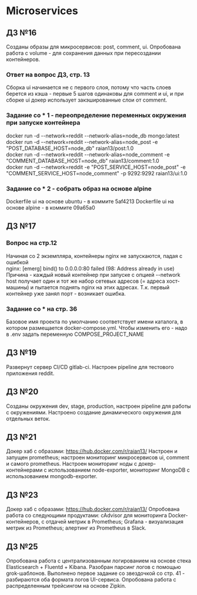 # Microservices

## ДЗ №16

Созданы образы для микросервисов: post, comment, ui. Опробована работа с volume - для сохранения данных при пересоздании контейнеров.

### Ответ на вопрос ДЗ, стр. 13

Сборка ui начинается не с первого слоя, потому что часть слоев берется из кэша - первые 5 шагов одинаковы для comment и ui, и при сборке ui докер использует закэшированные слои от comment.  

### Задание со * 1 - переопределение переменных окружения при запуске контейнера

docker run -d --network=reddit --network-alias=node_db mongo:latest  
docker run -d --network=reddit --network-alias=node_post -e "POST_DATABASE_HOST=node_db" raian13/post:1.0  
docker run -d --network=reddit --network-alias=node_comment -e "COMMENT_DATABASE_HOST=node_db" raian13/comment:1.0  
docker run -d --network=reddit -e "POST_SERVICE_HOST=node_post" -e "COMMENT_SERVICE_HOST=node_comment" -p 9292:9292 raian13/ui:1.0

### Задание со * 2 - собрать образ на основе alpine

Dockerfile ui на основе ubuntu - в коммите 5af4213
Dockerfile ui на основе alpine - в коммите 09a65a0

## ДЗ №17

### Вопрос на стр.12

Начиная со 2 экземпляра, контейнеры nginx не запускаются, падая с ошибкой  
nginx: [emerg] bind() to 0.0.0.0:80 failed (98: Address already in use)  
Причина - каждый новый контейнер при запуске с опцией --network host получает один и тот же набор сетевых адресов (= адреса хост-машины) и пытается поднять nginx на этих адресах. Т.к. первый контейнер уже занял порт - возникает ошибка.

### Задание со * на стр. 36

Базовое имя проекта по умолчанию соответствует имени каталога, в котором размещается docker-compose.yml. Чтобы изменить его - надо в .env задать переменную COMPOSE_PROJECT_NAME

## ДЗ №19

Развернут сервер CI/CD gitlab-ci. Настроен pipeline для тестового приложения reddit.

## ДЗ №20

Cозданы окружения dev, stage, production, настроен pipeline для работы с окружениями. Настроено создание динамического окружения для отдельных веток.

## ДЗ №21

Докер хаб с образами: https://hub.docker.com/r/raian13/
Настроен и запущен prometheus; настроен мониторинг микросервисов ui, comment и самого prometheus. Настроен мониторинг ноды с докер-контейнерами с использованием node-exporter, мониторинг MongoDB с использованием mongodb-exporter.

## ДЗ №23
Докер хаб с образами: https://hub.docker.com/r/raian13/
Опробована работа со следующими продуктами: cAdvisor для мониторинга Docker-контейнеров, с отдачей метрик в Prometheus; Grafana - визуализация метрик из Prometheus; алертинг из Prometheus в Slack. 

## ДЗ №25
Опробована работа с централизованным логированием на основе стека Elasticsearch + Fluentd + Kibana. Разобран парсинг логов с помощью grok-шаблонов. 
Выполнено первое задание со звездочкой со стр. 41 - разбираются оба формата логов UI-сервиса. 
Опробована работа с распределенным трейсингом на основе Zipkin.
